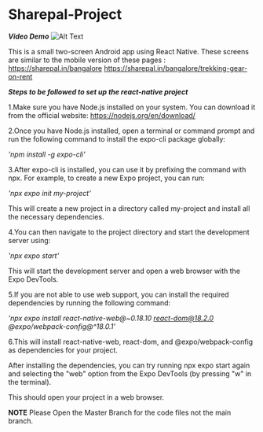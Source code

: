 # Sharepal-Project

***Video Demo***
![Alt Text](https://drive.google.com/file/d/1FUHXylo2ZlDYqzLrUIadinSQ-iYrwNGY/view?usp=share_link)




This is a small two-screen Android app using React Native. These screens are similar to the mobile version of these pages : 
https://sharepal.in/bangalore
https://sharepal.in/bangalore/trekking-gear-on-rent 

***Steps to be followed to set up the react-native project***

1.Make sure you have Node.js installed on your system. You can download it from the official website: https://nodejs.org/en/download/

2.Once you have Node.js installed, open a terminal or command prompt and run the following command to install the expo-cli package globally:

  *'npm install -g expo-cli'*
  
3.After expo-cli is installed, you can use it by prefixing the command with npx. For example, to create a new Expo project, you can run:

  *'npx expo init my-project'*
  
  This will create a new project in a directory called my-project and install all the necessary dependencies.
  
4.You can then navigate to the project directory and start the development server using:

  *'npx expo start'*
  
  This will start the development server and open a web browser with the Expo DevTools.
  
5.If you are not able to use web support, you can install the required dependencies by running the following command:

  *'npx expo install react-native-web@~0.18.10 react-dom@18.2.0 @expo/webpack-config@^18.0.1'*
  
6.This will install react-native-web, react-dom, and @expo/webpack-config as dependencies for your project.

  After installing the dependencies, you can try running npx expo start again and selecting the "web" option from the Expo DevTools (by pressing "w" in the terminal).
  
  This should open your project in a web browser.

**NOTE**
Please Open the Master Branch for the code files not the main branch.

